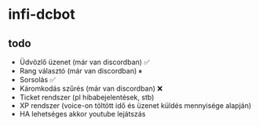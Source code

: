 # infi-dcbot

## todo
- Üdvözlő üzenet (már van discordban) ✅
- Rang választó (már van discordban) ⏸
- Sorsolás ✅
- Káromkodás szűrés (már van discordban) ❌
- Ticket rendszer (pl hibabejelentések, stb)
- XP rendszer (voice-on töltött idő és üzenet küldés mennyisége alapján)
- HA lehetséges akkor youtube lejátszás